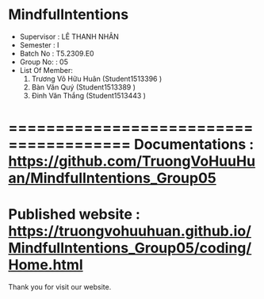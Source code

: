 MindfulIntentions
=======================================
+ Supervisor		: LÊ THANH NHÂN
+ Semester		: I	
+ Batch No		: T5.2309.E0	
+ Group No:		: 05
+ List Of Member:
	1. Trương Võ Hữu Huân (Student1513396 )
	2. Bàn Văn Quý	(Student1513389 )
	3. Đinh Văn Thắng (Student1513443 )	


=======================================
Documentations : https://github.com/TruongVoHuuHuan/MindfulIntentions_Group05
=======================================
Published website : https://truongvohuuhuan.github.io/MindfulIntentions_Group05/coding/Home.html
=======================================
Thank you for visit our website.
